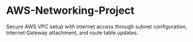 # AWS-Networking-Project
Secure AWS VPC setup with internet access through subnet configuration, Internet Gateway attachment, and route table updates.
